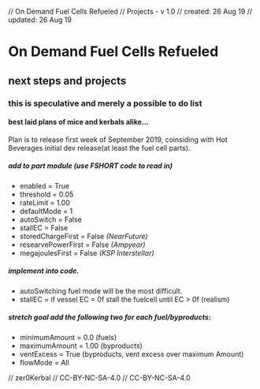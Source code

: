 // On Demand Fuel Cells Refueled
// Projects - v 1.0
// created: 26 Aug 19
// updated: 26 Aug 19

# On Demand Fuel Cells Refueled
## next steps and projects
### this is speculative and merely a possible to do list
#### best laid plans of mice and kerbals alike...

Plan is to release first week of September 2019, coinsiding with Hot Beverages initial dev release(at least the fuel cell parts).

##### add to part module (use FSHORT code to read in)

  - enabled = True
  - threshold = 0.05
  - rateLimit = 1.00
  - defaultMode = 1
  - autoSwitch = False
  - stallEC = False
  - storedChargeFirst = False *(NearFuture)*
  - researvePowerFirst = False *(Ampyear)*
  - megajoulesFirst = False *(KSP Interstellar)*

##### implement into code.
  - autoSwitching fuel mode will be the most difficult.
  - stallEC = if vessel EC = 0f stall the fuelcell until EC > 0f (realism)

##### stretch goal add the following two for each fuel/byproducts:
  - minimumAmount = 0.0 (fuels)
  - maximumAmount = 1.00 (byproducts)
  - ventExcess = True (byproducts, vent excess over maximum Amount)
  - flowMode = All


// zer0Kerbal
// CC-BY-NC-SA-4.0 
// CC-BY-NC-SA-4.0 
